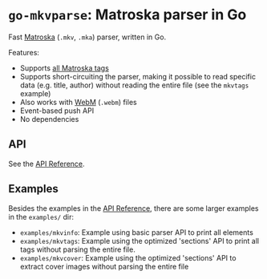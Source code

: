 # `go-mkvparse`: Matroska parser in Go

Fast [Matroska](https://www.matroska.org) (`.mkv`, `.mka`) parser, written in Go.

Features:

- Supports [all Matroska tags](https://www.matroska.org/technical/specs/index.html)
- Supports short-circuiting the parser, making it possible to 
read specific data (e.g. title, author) without reading the
entire file (see the `mkvtags` example)
- Also works with [WebM](https://www.webmproject.org) (`.webm`) files
- Event-based push API
- No dependencies

## API

See the [API Reference](https://godoc.org/github.com/remko/go-mkvparse).

## Examples

Besides the examples in the [API Reference](https://godoc.org/github.com/remko/go-mkvparse),
there are some larger examples in the `examples/` dir:

- `examples/mkvinfo`: Example using basic parser API to print all elements
- `examples/mkvtags`: Example using the optimized 'sections' API to print all tags without
	parsing the entire file.
- `examples/mkvcover`: Example using the optimized 'sections' API to extract cover images without parsing the entire file
